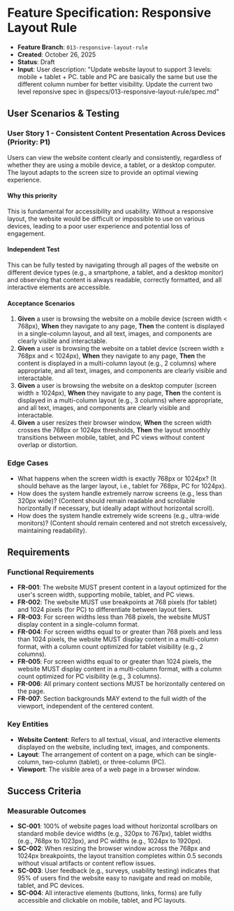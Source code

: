 # Feature Specification: Responsive Layout Rule

- **Feature Branch**: `013-responsive-layout-rule`
- **Created**: October 26, 2025
- **Status**: Draft
- **Input**: User description: "Update website layout to support 3 levels: mobile + tablet + PC. table and PC are basically the same but use the different column number for better visibility. Update the current two level reponsive spec in @specs/013-responsive-layout-rule/spec.md"

## User Scenarios & Testing

### User Story 1 - Consistent Content Presentation Across Devices (Priority: P1)

Users can view the website content clearly and consistently, regardless of whether they are using a mobile device, a tablet, or a desktop computer. The layout adapts to the screen size to provide an optimal viewing experience.

#### Why this priority

This is fundamental for accessibility and usability. Without a responsive layout, the website would be difficult or impossible to use on various devices, leading to a poor user experience and potential loss of engagement.

#### Independent Test

This can be fully tested by navigating through all pages of the website on different device types (e.g., a smartphone, a tablet, and a desktop monitor) and observing that content is always readable, correctly formatted, and all interactive elements are accessible.

#### Acceptance Scenarios

1.  **Given** a user is browsing the website on a mobile device (screen width < 768px), **When** they navigate to any page, **Then** the content is displayed in a single-column layout, and all text, images, and components are clearly visible and interactable.
2.  **Given** a user is browsing the website on a tablet device (screen width ≥ 768px and < 1024px), **When** they navigate to any page, **Then** the content is displayed in a multi-column layout (e.g., 2 columns) where appropriate, and all text, images, and components are clearly visible and interactable.
3.  **Given** a user is browsing the website on a desktop computer (screen width ≥ 1024px), **When** they navigate to any page, **Then** the content is displayed in a multi-column layout (e.g., 3 columns) where appropriate, and all text, images, and components are clearly visible and interactable.
4.  **Given** a user resizes their browser window, **When** the screen width crosses the 768px or 1024px thresholds, **Then** the layout smoothly transitions between mobile, tablet, and PC views without content overlap or distortion.

### Edge Cases

- What happens when the screen width is exactly 768px or 1024px? (It should behave as the larger layout, i.e., tablet for 768px, PC for 1024px).
- How does the system handle extremely narrow screens (e.g., less than 320px wide)? (Content should remain readable and scrollable horizontally if necessary, but ideally adapt without horizontal scroll).
- How does the system handle extremely wide screens (e.g., ultra-wide monitors)? (Content should remain centered and not stretch excessively, maintaining readability).

## Requirements

### Functional Requirements

- **FR-001**: The website MUST present content in a layout optimized for the user's screen width, supporting mobile, tablet, and PC views.
- **FR-002**: The website MUST use breakpoints at 768 pixels (for tablet) and 1024 pixels (for PC) to differentiate between layout tiers.
- **FR-003**: For screen widths less than 768 pixels, the website MUST display content in a single-column format.
- **FR-004**: For screen widths equal to or greater than 768 pixels and less than 1024 pixels, the website MUST display content in a multi-column format, with a column count optimized for tablet visibility (e.g., 2 columns).
- **FR-005**: For screen widths equal to or greater than 1024 pixels, the website MUST display content in a multi-column format, with a column count optimized for PC visibility (e.g., 3 columns).
- **FR-006**: All primary content sections MUST be horizontally centered on the page.
- **FR-007**: Section backgrounds MAY extend to the full width of the viewport, independent of the centered content.

### Key Entities

- **Website Content**: Refers to all textual, visual, and interactive elements displayed on the website, including text, images, and components.
- **Layout**: The arrangement of content on a page, which can be single-column, two-column (tablet), or three-column (PC).
- **Viewport**: The visible area of a web page in a browser window.

## Success Criteria

### Measurable Outcomes

- **SC-001**: 100% of website pages load without horizontal scrollbars on standard mobile device widths (e.g., 320px to 767px), tablet widths (e.g., 768px to 1023px), and PC widths (e.g., 1024px to 1920px).
- **SC-002**: When resizing the browser window across the 768px and 1024px breakpoints, the layout transition completes within 0.5 seconds without visual artifacts or content reflow issues.
- **SC-003**: User feedback (e.g., surveys, usability testing) indicates that 95% of users find the website easy to navigate and read on mobile, tablet, and PC devices.
- **SC-004**: All interactive elements (buttons, links, forms) are fully accessible and clickable on mobile, tablet, and PC layouts.
